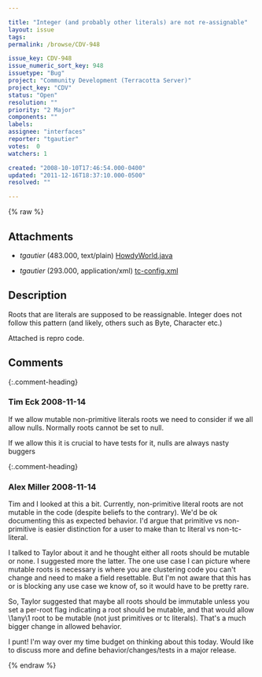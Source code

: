 ```yaml
---

title: "Integer (and probably other literals) are not re-assignable"
layout: issue
tags: 
permalink: /browse/CDV-948

issue_key: CDV-948
issue_numeric_sort_key: 948
issuetype: "Bug"
project: "Community Development (Terracotta Server)"
project_key: "CDV"
status: "Open"
resolution: ""
priority: "2 Major"
components: ""
labels: 
assignee: "interfaces"
reporter: "tgautier"
votes:  0
watchers: 1

created: "2008-10-10T17:46:54.000-0400"
updated: "2011-12-16T18:37:10.000-0500"
resolved: ""

---
```




{% raw %}


## Attachments
  
* <em>tgautier</em> (483.000, text/plain) [HowdyWorld.java](/attachments/CDV/CDV-948/HowdyWorld.java)
  
* <em>tgautier</em> (293.000, application/xml) [tc-config.xml](/attachments/CDV/CDV-948/tc-config.xml)
  



## Description

<div markdown="1" class="description">

Roots that are literals are supposed to be reassignable.  Integer does not follow this pattern (and likely, others such as Byte, Character etc.)

Attached is repro code.

</div>

## Comments


{:.comment-heading}
### **Tim Eck** <span class="date">2008-11-14</span>

<div markdown="1" class="comment">

If we allow mutable non-primitive literals roots we need to consider if we all allow nulls. Normally roots cannot be set to null. 

If we allow this it is crucial to have tests for it, nulls are always nasty buggers


</div>


{:.comment-heading}
### **Alex Miller** <span class="date">2008-11-14</span>

<div markdown="1" class="comment">

Tim and I looked at this a bit.  Currently, non-primitive literal roots are not mutable in the code (despite beliefs to the contrary).  We'd be ok documenting this as expected behavior.  I'd argue that primitive vs non-primitive is easier distinction for a user to make than tc literal vs non-tc-literal.  

I talked to Taylor about it and he thought either all roots should be mutable or none.  I suggested more the latter.  The one use case I can picture where mutable roots is necessary is where you are clustering code you can't change and need to make a field resettable.  But I'm not aware that this has or is blocking any use case we know of, so it would have to be pretty rare.  

So, Taylor suggested that maybe all roots should be immutable unless you set a per-root flag indicating a root should be mutable, and that would allow \1any\1 root to be mutable (not just primitives or tc literals).  That's a much bigger change in allowed behavior.  

I punt!  I'm way over my time budget on thinking about this today.  Would like to discuss more and define behavior/changes/tests in a major release.

</div>



{% endraw %}
